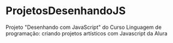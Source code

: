 # ProjetosDesenhandoJS
Projeto "Desenhando com JavaScript" do Curso Linguagem de programação: criando projetos artísticos com Javascript da Alura
